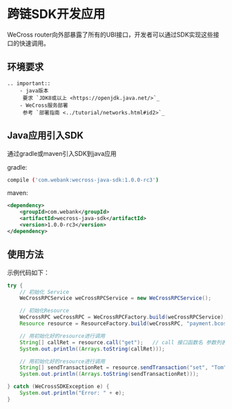 # 跨链SDK开发应用

WeCross router向外部暴露了所有的UBI接口，开发者可以通过SDK实现这些接口的快速调用。

## 环境要求

```eval_rst
.. important::
    - java版本
     要求 `JDK8或以上 <https://openjdk.java.net/>`_
    - WeCross服务部署
     参考 `部署指南 <../tutorial/networks.html#id2>`_
```

## Java应用引入SDK

   通过gradle或maven引入SDK到java应用

   gradle:
```bash
compile ('com.webank:wecross-java-sdk:1.0.0-rc3')
```
   maven:
``` xml
<dependency>
    <groupId>com.webank</groupId>
    <artifactId>wecross-java-sdk</artifactId>
    <version>1.0.0-rc3</version>
</dependency>
```

## 使用方法

示例代码如下：
```java
try {
    // 初始化 Service
    WeCrossRPCService weCrossRPCService = new WeCrossRPCService();

    // 初始化Resource
    WeCrossRPC weCrossRPC = WeCrossRPCFactory.build(weCrossRPCService);
    Resource resource = ResourceFactory.build(weCrossRPC, "payment.bcos.HelloWecross", "bcos_user1"); // RPC服务，资源的path，用哪个账户名操作此resource

    // 用初始化好的resource进行调用
    String[] callRet = resource.call("get");   // call 接口函数名 参数列表
    System.out.println((Arrays.toString(callRet)));

    // 用初始化好的resource进行调用
    String[] sendTransactionRet = resource.sendTransaction("set", "Tom"); // sendTransaction 接口函数名 参数列表
    System.out.println((Arrays.toString(sendTransactionRet)));

} catch (WeCrossSDKException e) {
    System.out.println("Error: " + e);
}
```
